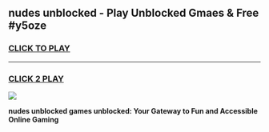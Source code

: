 
## nudes unblocked - Play Unblocked Gmaes & Free #y5oze
<h3>
<a href="https://news.freeplayer.one?title=nudes_unblocked&ref=24F">CLICK TO PLAY</a></h3>
<hr>

<h3>
<a href="https://news.freeplayer.one?title=nudes_unblocked&ref=24F">CLICK 2 PLAY</a>
  
</h3>

<a href="https://news.freeplayer.one?title=nudes_unblocked&ref=24F/"><img src="https://clearcache.store/games.png"></a>


**nudes unblocked games unblocked: Your Gateway to Fun and Accessible Online Gaming**
